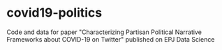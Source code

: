 # covid19-politics
Code and data for paper "Characterizing Partisan Political Narrative Frameworks about COVID-19 on Twitter" published on EPJ Data Science
